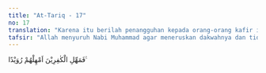 ```yaml
---
title: "At-Tariq - 17"
no: 17
translation: "Karena itu berilah penangguhan kepada orang-orang kafir itu. Berilah mereka itu kesempatan untuk sementara waktu."
tafsir: "Allah menyuruh Nabi Muhammad agar meneruskan dakwahnya dan tidak mengharapkan agar orang kafir cepat-cepat mendapat siksa. Allah menangguhkan siksa-Nya agar dosa mereka bertambah banyak, sehingga bila Allah menurunkan azab-Nya nanti, tidak akan ada seorang pun lagi yang menaruh kasihan kepada mereka. Allah berfirman:\n\nKami biarkan mereka bersenang-senang sebentar, kemudian Kami paksa mereka (masuk) ke dalam azab yang keras. (Luqman/31: 24)"
---
```


فَمَهِّلِ الْكٰفِرِيْنَ اَمْهِلْهُمْ رُوَيْدًا ࣖ 

